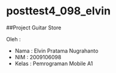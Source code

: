 # posttest4_098_elvin

##Project Guitar Store

Oleh :

- Nama  : Elvin Pratama Nugrahanto
- NIM   : 2009106098
- Kelas : Pemrograman Mobile A1
